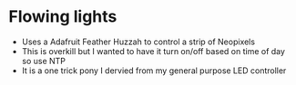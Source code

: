 Flowing lights
========

* Uses a Adafruit Feather Huzzah to control a strip of Neopixels
* This is overkill but I wanted to have it turn on/off based on time of day so use NTP
* It is a one trick pony I dervied from my general purpose LED controller

